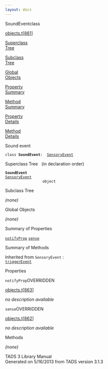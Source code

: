 ```yaml
---
layout: docs
---
```

<span class="title">SoundEvent</span><span class="type">class</span>

[objects.t](../file/objects.t.html)\[[861](../source/objects.t.html#861)\]

[Superclass  
Tree](#_SuperClassTree_)

[Subclass  
Tree](#_SubClassTree_)

[Global  
Objects](#_ObjectSummary_)

[Property  
Summary](#_PropSummary_)

[Method  
Summary](#_MethodSummary_)

[Property  
Details](#_Properties_)

[Method  
Details](#_Methods_)



Sound event

`class `**`SoundEvent`**` :   `[`SensoryEvent`](../object/SensoryEvent.html)



<span id="_SuperClassTree_"></span>



<span class="hdln">Superclass Tree</span>   (in declaration order)



**`SoundEvent`**  
[`SensoryEvent`](../object/SensoryEvent.html)  
`                 object`  
<span id="_SubClassTree_"></span>



<span class="hdln">Subclass Tree</span>  



*(none)* <span id="_ObjectSummary_"></span>



<span class="hdln">Global Objects</span>  



*(none)* <span id="_PropSummary_"></span>



<span class="hdln">Summary of Properties</span>  



[`notifyProp`](#notifyProp) [`sense`](#sense)



<span id="_MethodSummary_"></span>



<span class="hdln">Summary of Methods</span>  





Inherited from `SensoryEvent` :  
[`triggerEvent`](../object/SensoryEvent.html#triggerEvent)

<span id="_Properties_"></span>



<span class="hdln">Properties</span>  



<span id="notifyProp"></span>

`notifyProp`<span class="rem">OVERRIDDEN</span>

[objects.t](../file/objects.t.html)\[[863](../source/objects.t.html#863)\]



*no description available*



<span id="sense"></span>

`sense`<span class="rem">OVERRIDDEN</span>

[objects.t](../file/objects.t.html)\[[862](../source/objects.t.html#862)\]



*no description available*



<span id="_Methods_"></span>



<span class="hdln">Methods</span>  



*(none)*



TADS 3 Library Manual  
Generated on 5/16/2013 from TADS version 3.1.3


